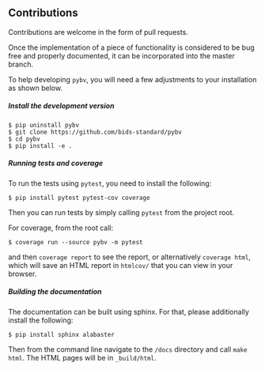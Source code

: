 Contributions
-------------

Contributions are welcome in the form of pull requests.

Once the implementation of a piece of functionality is considered to be bug
free and properly documented, it can be incorporated into the master branch.

To help developing `pybv`, you will need a few adjustments to your
installation as shown below.

##### Install the development version

    $ pip uninstall pybv
    $ git clone https://github.com/bids-standard/pybv
    $ cd pybv
    $ pip install -e .

##### Running tests and coverage

To run the tests using `pytest`, you need to install the following:

    $ pip install pytest pytest-cov coverage

Then you can run tests by simply calling `pytest` from the project root.

For coverage, from the root call:

    $ coverage run --source pybv -m pytest

and then `coverage report` to see the report, or alternatively `coverage html`,
which will save an HTML report in `htmlcov/` that you can view in your browser.

##### Building the documentation

The documentation can be built using sphinx. For that, please additionally
install the following:

    $ pip install sphinx alabaster

Then from the command line navigate to the `/docs` directory and call `make
html`. The HTML pages will be in `_build/html`.
